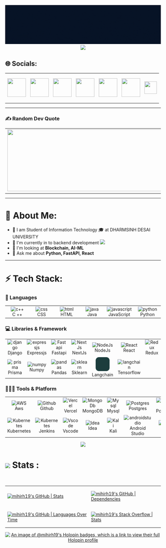 
<!---
<p align="center">
  <a href="https://github.com/DenverCoder1/readme-typing-svg"><img src="https://readme-typing-svg.demolab.com?font=Fira+Code&color=%23C8BE25&size=35&center=true&vCenter=true&width=600&height=100&lines=Hi,+I'm+Mihir+Hadavani++;"></a>
</p>
-->

<div id="header" align="center">

<img src="mihir hadavani both.gif">

  
<img src="https://user-images.githubusercontent.com/78534043/230702315-61c57f39-ef9b-4e8b-b1ff-d6cbbb64c808.png">

</div>

## 🌐 Socials:
<table align="center">
  <tr>
    <td>
      <a href = "https://facebook.com/mihir2107"><img height="60" width="60" src="https://img.icons8.com/plasticine/100/facebook-new.png" /> </a> 
    </td>
    <td>
      <a href = "https://www.instagram.com/_mihirh.21"><img height="60" width="60" src="https://img.icons8.com/plasticine/100/instagram-new--v2.png" /></a> 
    </td>
    <td>
      <a href = "https://linkedin.com/in/mihir-hadavani-996263232"><img height="60" width="60" src="https://img.icons8.com/doodle/48/linkedin--v2.png" /></a> 
    </td>
    
<td>
  <a href = "https://twitter.com/mihirh21"><img height="60" width="60" src="https://img.icons8.com/ios/50/FFFFFF/twitterx--v1.png" /></a> 
</td>
    <td>
      
<a href = "https://www.youtube.com/channel/UCjBiyOWjudpNUWcq5n2rCcQ"><img height="60" width="60" src="https://img.icons8.com/doodle/48/youtube-play--v2.png" /></a>
    </td>
     <td>
      <a href = "https://leetcode.com/mihir21/"><img height="60" width="60" src="https://cdn.simpleicons.org/leetcode" /></a> 
    </td>
     <td>
      <a href = "https://monkeytype.com/profile/mihir2004"><img height="40" width="40" src="https://cdn.simpleicons.org/monkeytype" /></a> 
    </td>
    
    
  </tr>
</table>







<hr>

### ✍️ Random Dev Quote
<table align="center">

<tr>
  <td>
    <img height = "200" width = "600" src = "https://quotes-github-readme.vercel.app/api?theme=radical&type=horizontal"/>
  </td>
</tr>
  

</table>

<hr>

# 💫 About Me:

  - 🔭 I am Student of Information Technology 🎓 at DHARMSINH DESAI UNIVERSITY
  - 🌱 I'm currently in to backend development <img src="https://media.giphy.com/media/WUlplcMpOCEmTGBtBW/giphy.gif" width="30">
  - 🤔 I'm looking at **Blockchain, AI-ML**
  - 💬 Ask me about **Python, FastAPI, React**

<hr>

# ⚡ Tech Stack:

### 🚀 Languages

<table align="center">
  <tr>
    <td align="center" width="90">
      <img src="https://techstack-generator.vercel.app/cpp-icon.svg" width="45" height="45" alt="c++" title="c++" />
      <br>C ++
    </td>
    <td align="center" width="90">
      <img src="https://img.icons8.com/plasticine/200/css3.png" width="45" height="45" alt="css" title="css" />
      <br>CSS
    </td>
    <td align="center" width="90">
      <img src="https://img.icons8.com/plasticine/200/html-5.png" width="45" height="45" alt="html" title="html" />
      <br>HTML
    </td>
<td align="center" width="90">
      <img src="https://techstack-generator.vercel.app/java-icon.svg" width="45" height="45" alt="java" title="java" />
      <br>Java
    </td>
<td align="center" width="90">
      <img src="https://techstack-generator.vercel.app/js-icon.svg" width="45" height="45" alt="javascript" title="javascript" />
      <br>JavaScript
    </td>
    <td align="center" width="90">
      <img src="https://techstack-generator.vercel.app/python-icon.svg" width="45" height="45" alt="python" title="python" />
      <br>Python
    </td>
    
  </tr>
</table>

### 💻 Libraries & Framework
<table align="center">
  <tr>
    <td align="center" width="90">
      <img src="https://techstack-generator.vercel.app/django-icon.svg" width="45" height="45" alt="django" title="django" />
      <br>Django
    </td>
    <td align="center" width="90">
      <img src="https://skillicons.dev/icons?i=expressjs" width="45" height="45" alt="expressjs" title="expressjs" />
      <br>Expressjs
    </td>
    <td align="center" width="90">
      <img src="https://skillicons.dev/icons?i=fastapi" width="45" height="45" alt="Fastapi" title="fastapi" />
      <br>Fastapi
    </td>
    <td align="center" width="90">
      <img src="https://skillicons.dev/icons?i=nextjs" width="45" height="45" alt="NextJs" title="NextJs" />
      <br>NextJs
    </td>
    <td align="center" width="90">
      <img src="https://img.icons8.com/color/48/nodejs.png" width="45" height="45" alt="NodeJs" title="NodeJs" />
      <br>NodeJs
    </td>
    <td align="center" width="90">
      <img src="https://techstack-generator.vercel.app/react-icon.svg" width="45" height="45" alt="React" title="React" />
      <br>React
    </td>
    <td align="center" width="90">
      <img src="https://techstack-generator.vercel.app/redux-icon.svg" width="45" height="45" alt="Redux" title="Redux" />
      <br>Redux
    </td>
  </tr>
  <tr>
    <td align="center" width="90">
      <img src="https://img.icons8.com/fluency/48/prisma-orm.png" width="45" height="45" alt="prisma" title="prisma" />
      <br>Prisma
    </td>
        <td align="center" width="90">
      <img src="https://img.icons8.com/color/48/numpy.png" width="45" height="45" alt="numpy" title="numpy" />
      <br>Numpy
    </td>
        <td align="center" width="90">
      <img src="https://img.icons8.com/color/48/pandas.png" width="45" height="45" alt="pandas" title="pandas" />
      <br>Pandas
    </td>
        <td align="center" width="90">
      <img src="https://skillicons.dev/icons?i=sklearn" width="45" height="45" alt="sklearn" title="sklearn" />
      <br>Sklearn
    </td>
     <td align="center" width="90">
      <img src="https://github.com/onemarc/tech-icons/blob/main/icons/langchain.svg" width="45" height="45" alt="langchain" title="langchain" />
      <br>Langchain
    </td>
    <td align="center" width="90">
      <img src="https://github.com/onemarc/tech-icons/blob/main/icons/tensorflow-light.svg" width="45" height="45" alt="langchain" title="langchain" />
      <br>Tensorflow
    </td>
  </tr>
</table>

### 🧑🏻‍💻 Tools & Platform

<table align="center">
  <tr>
     <td align="center" width="90">
      <img src="https://techstack-generator.vercel.app/aws-icon.svg" width="45" height="45" alt="AWS" title="Aws" />
      <br>Aws
    </td>
     <td align="center" width="90">
      <img src="https://img.icons8.com/doodle/48/github--v1.png" width="45" height="45" alt="Github" title="Github" />
      <br>Github
    </td>
    <td align="center" width="90">
      <img src="https://skillicons.dev/icons?i=vercel" width="45" height="45" alt="Vercel" title="Vercel" />
      <br>Vercel
    </td>
    <td align="center" width="90">
      <img src="https://img.icons8.com/external-tal-revivo-green-tal-revivo/36/external-mongodb-a-cross-platform-document-oriented-database-program-logo-green-tal-revivo.png" width="45" height="45" alt="MongoDb" title="MongoDb" />
      <br>MongoDB
    </td>
     <td align="center" width="90">
      <img src="https://techstack-generator.vercel.app/mysql-icon.svg" width="45" height="45" alt="Mysql" title="Mysql" />
      <br>Mysql
    </td>
    <td align="center" width="90">
      <img src="https://img.icons8.com/plasticine/200/postgreesql.png" width="45" height="45" alt="Postgres" title="Postgres" />
      <br>Postgres
    </td>
    <td align="center" width="90">
      <img src="https://img.icons8.com/dusk/64/postman-api.png" width="45" height="45" alt="Postman" title="Postman" />
      <br>Postman 
    </td>
     <td align="center" width="90">
      <img src="https://techstack-generator.vercel.app/docker-icon.svg" width="45" height="45" alt="Docker" title="Docker" />
      <br>Docker
    </td>
    </tr>
  <tr>
     <td align="center" width="90">
      <img src="https://techstack-generator.vercel.app/kubernetes-icon.svg" width="45" height="45" alt="Kubernetes" title="Kubernetes" />
      <br>Kubernetes
    </td>
     <td align="center" width="90">
      <img src="https://img.icons8.com/color/48/jenkins.png" width="45" height="45" alt="Kubernetes" title="Kubernetes" />
      <br>Jenkins
    </td>
    <td align="center" width="90">
      <img src="https://img.icons8.com/dusk/64/visual-studio.png" width="45" height="45" alt="Vscode" title="Vscode" />
      <br>Vscode
    </td>
    <td align="center" width="90">
      <img src="https://skillicons.dev/icons?i=idea" width="45" height="45" alt="Idea" title="Idea" />
      <br>Idea
    </td>
    <td align="center" width="90">
      <img src="https://img.icons8.com/plasticine/200/kali-linux.png" width="45" height="45" alt="Kali" title="Kali" />
      <br>Kali
    </td>
        <td align="center" width="90">
      <img src="https://img.icons8.com/doodle/48/android-studio--v2.png" width="45" height="45" alt="androidstudio" title="androidstudio" />
      <br>Android Studio
    </td>
        <td align="center" width="90">
      <img src="https://img.icons8.com/color/48/google-cloud.png" width="45" height="45" alt="gcp" title="gcp" />
      <br>Gcp
    </td>
        <td align="center" width="90">
      <img src="https://techstack-generator.vercel.app/webpack-icon.svg" width="45" height="45" alt="webpack" title="webpack" />
      <br>Webpack
    </td>
    
  </tr>
</table>

<div align="center">
 <img src="https://user-images.githubusercontent.com/73097560/115834477-dbab4500-a447-11eb-908a-139a6edaec5c.gif"> 
<br>
</div>




# <img src="https://media.giphy.com/media/cj87CxfRtrUifF3Ryk/giphy.gif" width="40"> Stats :
<div align="center">



 
 <br>

  <table>
<tr>

  <td>
    
[![mihirh19's GitHub | Stats](https://stats.quine.sh/mihirh19/github?theme=dark)](https://quine.sh?utm_source=widgets&utm_campaign=mihirh19)
    
  </td>
  <td>
    
[![mihirh19's GitHub | Dependencies](https://stats.quine.sh/mihirh19/dependencies?theme=dark)](https://quine.sh?utm_source=widgets&utm_campaign=mihirh19)


  </td>
</tr>
<tr>
<td>
  
[![mihirh19's GitHub | Languages Over Time](https://stats.quine.sh/mihirh19/languages-over-time?theme=dark)](https://quine.sh?utm_source=widgets&utm_campaign=mihirh19)
  
</td>
  <td>

  [![mihirh19's Stack Overflow | Stats](https://stats.quine.sh/mihirh19/stack-overflow?theme=dark)](https://quine.sh?utm_source=widgets&utm_campaign=mihirh19)
    
  </td>
</tr>
    
  </table> 





[![An image of @mihirh19's Holopin badges, which is a link to view their full Holopin profile](https://holopin.me/mihirh19)](https://holopin.io/@mihirh19)

</div>


